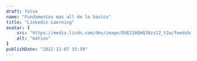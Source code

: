 ```yaml
---
draft: false
name: "Fundamentos mas all de lo basico"
title: "Linkedin Laerning"
avatar: {
    src: "https://media.licdn.com/dms/image/D4E22AQHQJ0zz12_t2w/feedshare-shrink_1280/0/1692322276991?e=1697068800&v=beta&t=PM9NyQlDTGo47cCcLIEVF7DgtagOr00-bk0HibcJEhg",
    alt: "matias"
}
publishDate: "2022-11-07 15:39"
---
```

